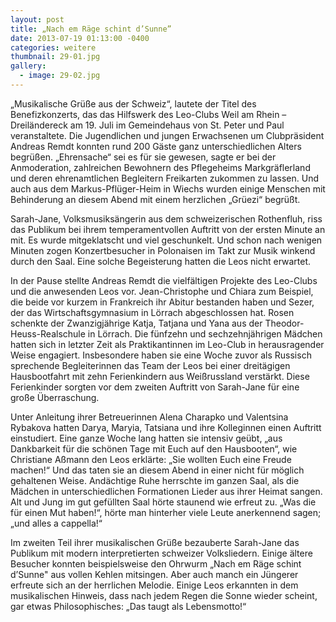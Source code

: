 ```yaml
---
layout: post
title: „Nach em Räge schint d’Sunne”
date: 2013-07-19 01:13:00 -0400
categories: weitere
thumbnail: 29-01.jpg
gallery:
  - image: 29-02.jpg
---
```

„Musikalische Grüße aus der Schweiz“, lautete der Titel des Benefizkonzerts, das das Hilfswerk des Leo-Clubs Weil am Rhein – Dreiländereck am 19. Juli im Gemeindehaus von St. Peter und Paul veranstaltete. Die Jugendlichen und jungen Erwachsenen um Clubpräsident Andreas Remdt konnten rund 200 Gäste ganz unterschiedlichen Alters begrüßen. „Ehrensache“ sei es für sie gewesen, sagte er bei der Anmoderation, zahlreichen Bewohnern des Pflegeheims Markgräflerland und deren ehrenamtlichen Begleitern Freikarten zukommen zu lassen. Und auch aus dem Markus-Pflüger-Heim in Wiechs wurden einige Menschen mit Behinderung an diesem Abend mit einem herzlichen „Grüezi“ begrüßt.

Sarah-Jane, Volksmusiksängerin aus dem schweizerischen Rothenfluh, riss das Publikum bei ihrem temperamentvollen Auftritt von der ersten Minute an mit. Es wurde mitgeklatscht und viel geschunkelt. Und schon nach wenigen Minuten zogen Konzertbesucher in Polonaisen im Takt zur Musik winkend durch den Saal. Eine solche Begeisterung hatten die Leos nicht erwartet.  
      
In der Pause stellte Andreas Remdt die vielfältigen Projekte des Leo-Clubs und die anwesenden Leos vor. Jean-Christophe und Chiara zum Beispiel, die beide vor kurzem in Frankreich ihr Abitur bestanden haben und Sezer, der das Wirtschaftsgymnasium in Lörrach abgeschlossen hat. Rosen schenkte der Zwanzigjährige Katja, Tatjana und Yana aus der Theodor-Heuss-Realschule in Lörrach. Die fünfzehn und sechzehnjährigen Mädchen hatten sich in letzter Zeit als Praktikantinnen im Leo-Club in herausragender Weise engagiert. Insbesondere haben sie eine Woche zuvor als Russisch sprechende Begleiterinnen das Team der Leos bei einer dreitägigen Hausbootfahrt mit zehn Ferienkindern aus Weißrussland verstärkt. Diese Ferienkinder sorgten vor dem zweiten Auftritt von Sarah-Jane für eine große Überraschung.  
  
Unter Anleitung ihrer Betreuerinnen Alena Charapko und Valentsina Rybakova hatten Darya, Maryia, Tatsiana und ihre Kolleginnen einen Auftritt einstudiert. Eine ganze Woche lang hatten sie intensiv geübt, „aus Dankbarkeit für die schönen Tage mit Euch auf den Hausbooten“, wie Christiane Aßmann den Leos erklärte: „Sie wollten Euch eine Freude machen!“ Und das taten sie an diesem Abend in einer nicht für möglich gehaltenen Weise. Andächtige Ruhe herrschte im ganzen Saal, als die Mädchen in unterschiedlichen Formationen Lieder aus ihrer Heimat sangen. Alt und Jung im gut gefüllten Saal hörte staunend wie erfreut zu. „Was die für einen Mut haben!“, hörte man hinterher viele Leute anerkennend sagen; „und alles a cappella!“

Im zweiten Teil ihrer musikalischen Grüße bezauberte Sarah-Jane das Publikum mit modern interpretierten schweizer Volksliedern. Einige ältere Besucher konnten beispielsweise den Ohrwurm „Nach em Räge schint d’Sunne" aus vollen Kehlen mitsingen. Aber auch manch ein Jüngerer erfreute sich an der herrlichen Melodie. Einige Leos erkannten in dem musikalischen Hinweis, dass nach jedem Regen die Sonne wieder scheint, gar etwas Philosophisches: „Das taugt als Lebensmotto!“